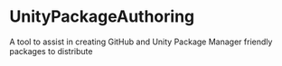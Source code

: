 # UnityPackageAuthoring
A tool to assist in creating GitHub and Unity Package Manager friendly packages to distribute

